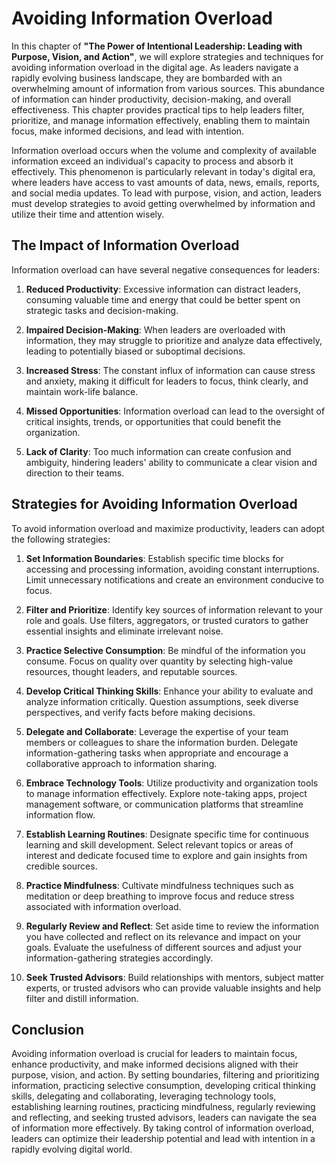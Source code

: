 Avoiding Information Overload
======================================

In this chapter of **"The Power of Intentional Leadership: Leading with Purpose, Vision, and Action"**, we will explore strategies and techniques for avoiding information overload in the digital age. As leaders navigate a rapidly evolving business landscape, they are bombarded with an overwhelming amount of information from various sources. This abundance of information can hinder productivity, decision-making, and overall effectiveness. This chapter provides practical tips to help leaders filter, prioritize, and manage information effectively, enabling them to maintain focus, make informed decisions, and lead with intention.



Information overload occurs when the volume and complexity of available information exceed an individual's capacity to process and absorb it effectively. This phenomenon is particularly relevant in today's digital era, where leaders have access to vast amounts of data, news, emails, reports, and social media updates. To lead with purpose, vision, and action, leaders must develop strategies to avoid getting overwhelmed by information and utilize their time and attention wisely.

The Impact of Information Overload
----------------------------------

Information overload can have several negative consequences for leaders:

1. **Reduced Productivity**: Excessive information can distract leaders, consuming valuable time and energy that could be better spent on strategic tasks and decision-making.

2. **Impaired Decision-Making**: When leaders are overloaded with information, they may struggle to prioritize and analyze data effectively, leading to potentially biased or suboptimal decisions.

3. **Increased Stress**: The constant influx of information can cause stress and anxiety, making it difficult for leaders to focus, think clearly, and maintain work-life balance.

4. **Missed Opportunities**: Information overload can lead to the oversight of critical insights, trends, or opportunities that could benefit the organization.

5. **Lack of Clarity**: Too much information can create confusion and ambiguity, hindering leaders' ability to communicate a clear vision and direction to their teams.

Strategies for Avoiding Information Overload
--------------------------------------------

To avoid information overload and maximize productivity, leaders can adopt the following strategies:

1. **Set Information Boundaries**: Establish specific time blocks for accessing and processing information, avoiding constant interruptions. Limit unnecessary notifications and create an environment conducive to focus.

2. **Filter and Prioritize**: Identify key sources of information relevant to your role and goals. Use filters, aggregators, or trusted curators to gather essential insights and eliminate irrelevant noise.

3. **Practice Selective Consumption**: Be mindful of the information you consume. Focus on quality over quantity by selecting high-value resources, thought leaders, and reputable sources.

4. **Develop Critical Thinking Skills**: Enhance your ability to evaluate and analyze information critically. Question assumptions, seek diverse perspectives, and verify facts before making decisions.

5. **Delegate and Collaborate**: Leverage the expertise of your team members or colleagues to share the information burden. Delegate information-gathering tasks when appropriate and encourage a collaborative approach to information sharing.

6. **Embrace Technology Tools**: Utilize productivity and organization tools to manage information effectively. Explore note-taking apps, project management software, or communication platforms that streamline information flow.

7. **Establish Learning Routines**: Designate specific time for continuous learning and skill development. Select relevant topics or areas of interest and dedicate focused time to explore and gain insights from credible sources.

8. **Practice Mindfulness**: Cultivate mindfulness techniques such as meditation or deep breathing to improve focus and reduce stress associated with information overload.

9. **Regularly Review and Reflect**: Set aside time to review the information you have collected and reflect on its relevance and impact on your goals. Evaluate the usefulness of different sources and adjust your information-gathering strategies accordingly.

10. **Seek Trusted Advisors**: Build relationships with mentors, subject matter experts, or trusted advisors who can provide valuable insights and help filter and distill information.

Conclusion
----------

Avoiding information overload is crucial for leaders to maintain focus, enhance productivity, and make informed decisions aligned with their purpose, vision, and action. By setting boundaries, filtering and prioritizing information, practicing selective consumption, developing critical thinking skills, delegating and collaborating, leveraging technology tools, establishing learning routines, practicing mindfulness, regularly reviewing and reflecting, and seeking trusted advisors, leaders can navigate the sea of information more effectively. By taking control of information overload, leaders can optimize their leadership potential and lead with intention in a rapidly evolving digital world.
